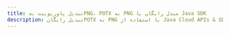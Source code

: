 ---title: تبدیل پاورپوینت بهPNG، POTX به PNG مبدل رایگان یا Java SDKdescription: تبدیل رایگانPOTX به PNG با استفاده از Java Cloud APIs & SDK. همچنین اسناد Microsoft PowerPoint را در Cloud ایجاد، ویرایش و رندر کنید.---